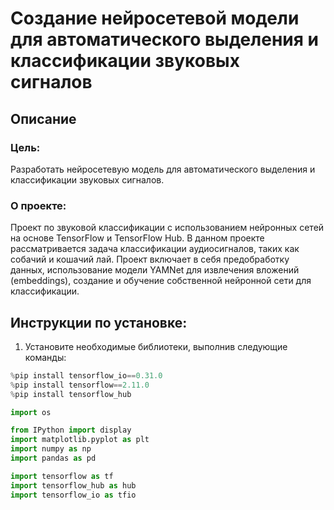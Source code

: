 # Создание нейросетевой модели для автоматического выделения и классификации звуковых сигналов
## Описание
### Цель:
Разработать нейросетевую модель для автоматического выделения и классификации звуковых сигналов.
### О проекте:
Проект по звуковой классификации с использованием нейронных сетей на основе TensorFlow и TensorFlow Hub. В данном проекте рассматривается задача классификации аудиосигналов, таких как собачий и кошачий лай. Проект включает в себя предобработку данных, использование модели YAMNet для извлечения вложений (embeddings), создание и обучение собственной нейронной сети для классификации.

## Инструкции по установке:

1. Установите необходимые библиотеки, выполнив следующие команды:

```python
%pip install tensorflow_io==0.31.0
%pip install tensorflow==2.11.0
%pip install tensorflow_hub
```

```python
import os

from IPython import display
import matplotlib.pyplot as plt
import numpy as np
import pandas as pd

import tensorflow as tf
import tensorflow_hub as hub
import tensorflow_io as tfio
```
